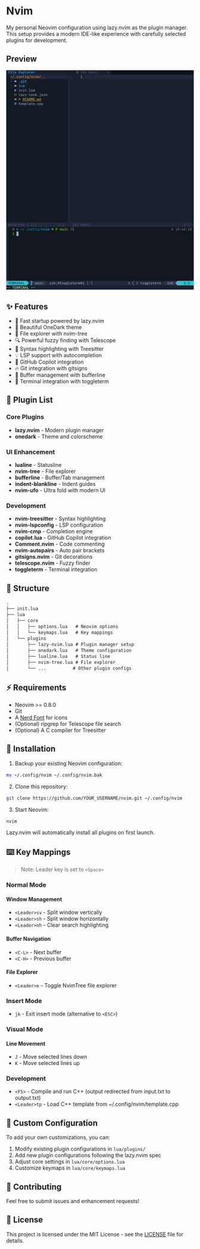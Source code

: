 # Nvim

My personal Neovim configuration using lazy.nvim as the plugin manager. This setup provides a modern IDE-like experience with carefully selected plugins for development.

## Preview
![preview.png](preview.png)

## ✨ Features

- 🚀 Fast startup powered by lazy.nvim
- 🎨 Beautiful OneDark theme
- 📁 File explorer with nvim-tree
- 🔍 Powerful fuzzy finding with Telescope
- 🌳 Syntax highlighting with Treesitter
- 💡 LSP support with autocompletion
- 🤖 GitHub Copilot integration
- 🔥 Git integration with gitsigns
- 📑 Buffer management with bufferline
- 🔧 Terminal integration with toggleterm

## 🔌 Plugin List

### Core Plugins
- **lazy.nvim** - Modern plugin manager
- **onedark** - Theme and colorscheme

### UI Enhancement
- **lualine** - Statusline
- **nvim-tree** - File explorer
- **bufferline** - Buffer/Tab management
- **indent-blankline** - Indent guides
- **nvim-ufo** - Ultra fold with modern UI

### Development
- **nvim-treesitter** - Syntax highlighting
- **nvim-lspconfig** - LSP configuration
- **nvim-cmp** - Completion engine
- **copilot.lua** - GitHub Copilot integration
- **Comment.nvim** - Code commenting
- **nvim-autopairs** - Auto pair brackets
- **gitsigns.nvim** - Git decorations
- **telescope.nvim** - Fuzzy finder
- **toggleterm** - Terminal integration

## 📂 Structure

```
.
├── init.lua
├── lua
│   ├── core
│   │   ├── options.lua   # Neovim options
│   │   └── keymaps.lua   # Key mappings
│   └── plugins
│       ├── lazy-nvim.lua # Plugin manager setup
│       ├── onedark.lua   # Theme configuration
│       ├── lualine.lua   # Status line
│       ├── nvim-tree.lua # File explorer
│       └── ...          # Other plugin configs
```

## ⚡️ Requirements

- Neovim >= 0.8.0
- Git
- A [Nerd Font](https://www.nerdfonts.com/) for icons
- (Optional) ripgrep for Telescope file search
- (Optional) A C compiler for Treesitter

## 🚀 Installation

1. Backup your existing Neovim configuration:
```bash
mv ~/.config/nvim ~/.config/nvim.bak
```

2. Clone this repository:
```bash
git clone https://github.com/YOUR_USERNAME/nvim.git ~/.config/nvim
```

3. Start Neovim:
```bash
nvim
```
Lazy.nvim will automatically install all plugins on first launch.

## ⌨️ Key Mappings

> Note: Leader key is set to `<Space>`

### Normal Mode
#### Window Management
- `<Leader>sv` - Split window vertically
- `<Leader>sh` - Split window horizontally
- `<Leader>nh` - Clear search highlighting

#### Buffer Navigation
- `<C-L>` - Next buffer
- `<C-H>` - Previous buffer

#### File Explorer
- `<Leader>e` - Toggle NvimTree file explorer

### Insert Mode
- `jk` - Exit insert mode (alternative to `<ESC>`)

### Visual Mode
#### Line Movement
- `J` - Move selected lines down
- `K` - Move selected lines up

### Development
- `<F5>` - Compile and run C++ (output redirected from input.txt to output.txt)
- `<Leader>tp` - Load C++ template from ~/.config/nvim/template.cpp

## 📝 Custom Configuration

To add your own customizations, you can:

1. Modify existing plugin configurations in `lua/plugins/`
2. Add new plugin configurations following the lazy.nvim spec
3. Adjust core settings in `lua/core/options.lua`
4. Customize keymaps in `lua/core/keymaps.lua`

## 🤝 Contributing

Feel free to submit issues and enhancement requests!

## 📜 License

This project is licensed under the MIT License - see the [LICENSE](LICENSE) file for details.
